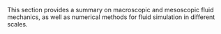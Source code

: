 This section provides a summary on macroscopic and mesoscopic fluid mechanics, as well as numerical methods for fluid simulation in different scales.
